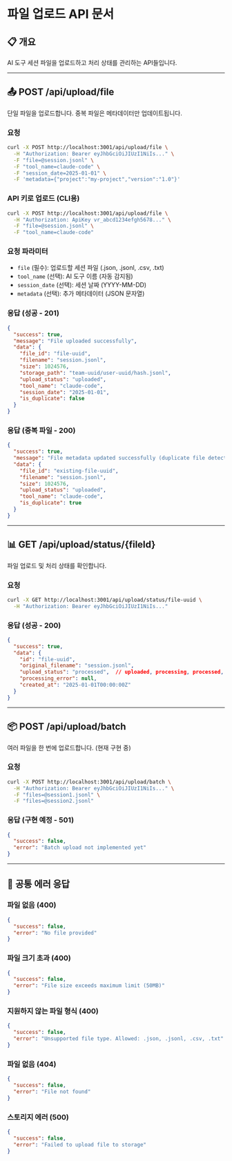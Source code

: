 # 파일 업로드 API 문서

## 📋 개요
AI 도구 세션 파일을 업로드하고 처리 상태를 관리하는 API들입니다.

---

## 📤 POST /api/upload/file
단일 파일을 업로드합니다. 중복 파일은 메타데이터만 업데이트됩니다.

### 요청
```bash
curl -X POST http://localhost:3001/api/upload/file \
  -H "Authorization: Bearer eyJhbGciOiJIUzI1NiIs..." \
  -F "file=@session.jsonl" \
  -F "tool_name=claude-code" \
  -F "session_date=2025-01-01" \
  -F 'metadata={"project":"my-project","version":"1.0"}'
```

### API 키로 업로드 (CLI용)
```bash
curl -X POST http://localhost:3001/api/upload/file \
  -H "Authorization: ApiKey vr_abcd1234efgh5678..." \
  -F "file=@session.jsonl" \
  -F "tool_name=claude-code"
```

### 요청 파라미터
- `file` (필수): 업로드할 세션 파일 (.json, .jsonl, .csv, .txt)
- `tool_name` (선택): AI 도구 이름 (자동 감지됨)
- `session_date` (선택): 세션 날짜 (YYYY-MM-DD)
- `metadata` (선택): 추가 메타데이터 (JSON 문자열)

### 응답 (성공 - 201)
```json
{
  "success": true,
  "message": "File uploaded successfully",
  "data": {
    "file_id": "file-uuid",
    "filename": "session.jsonl",
    "size": 1024576,
    "storage_path": "team-uuid/user-uuid/hash.jsonl",
    "upload_status": "uploaded",
    "tool_name": "claude-code",
    "session_date": "2025-01-01",
    "is_duplicate": false
  }
}
```

### 응답 (중복 파일 - 200)
```json
{
  "success": true,
  "message": "File metadata updated successfully (duplicate file detected)",
  "data": {
    "file_id": "existing-file-uuid",
    "filename": "session.jsonl",
    "size": 1024576,
    "upload_status": "uploaded",
    "tool_name": "claude-code",
    "is_duplicate": true
  }
}
```

---

## 📊 GET /api/upload/status/{fileId}
파일 업로드 및 처리 상태를 확인합니다.

### 요청
```bash
curl -X GET http://localhost:3001/api/upload/status/file-uuid \
  -H "Authorization: Bearer eyJhbGciOiJIUzI1NiIs..."
```

### 응답 (성공 - 200)
```json
{
  "success": true,
  "data": {
    "id": "file-uuid",
    "original_filename": "session.jsonl",
    "upload_status": "processed",  // uploaded, processing, processed, failed
    "processing_error": null,
    "created_at": "2025-01-01T00:00:00Z"
  }
}
```

---

## 📦 POST /api/upload/batch
여러 파일을 한 번에 업로드합니다. (현재 구현 중)

### 요청
```bash
curl -X POST http://localhost:3001/api/upload/batch \
  -H "Authorization: Bearer eyJhbGciOiJIUzI1NiIs..." \
  -F "files=@session1.jsonl" \
  -F "files=@session2.jsonl"
```

### 응답 (구현 예정 - 501)
```json
{
  "success": false,
  "error": "Batch upload not implemented yet"
}
```

---

## 🚨 공통 에러 응답

### 파일 없음 (400)
```json
{
  "success": false,
  "error": "No file provided"
}
```

### 파일 크기 초과 (400)
```json
{
  "success": false,
  "error": "File size exceeds maximum limit (50MB)"
}
```

### 지원하지 않는 파일 형식 (400)
```json
{
  "success": false,
  "error": "Unsupported file type. Allowed: .json, .jsonl, .csv, .txt"
}
```

### 파일 없음 (404)
```json
{
  "success": false,
  "error": "File not found"
}
```

### 스토리지 에러 (500)
```json
{
  "success": false,
  "error": "Failed to upload file to storage"
}
```